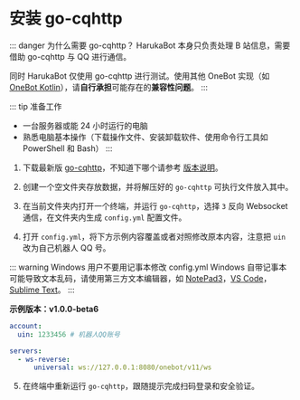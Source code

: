 # 安装 go-cqhttp

::: danger 为什么需要 go-cqhttp？
HarukaBot 本身只负责处理 B 站信息，需要借助 go-cqhttp 与 QQ 进行通信。

同时 HarukaBot 仅使用 go-cqhttp 进行测试。使用其他 OneBot 实现（如 [OneBot Kotlin](https://github.com/yyuueexxiinngg/onebot-kotlin)），请**自行承担**可能存在的**兼容性问题**。
:::

::: tip 准备工作
- 一台服务器或能 24 小时运行的电脑
- 熟悉电脑基本操作（下载操作文件、安装卸载软件、使用命令行工具如 PowerShell 和 Bash）
:::

1. 下载最新版 [go-cqhttp](https://github.com/Mrs4s/go-cqhttp/releases/latest)，不知道下哪个请参考 [版本说明](https://docs.go-cqhttp.org/guide/quick_start.html#%E4%B8%8B%E8%BD%BD)。

2. 创建一个空文件夹存放数据，并将解压好的 `go-cqhttp` 可执行文件放入其中。

3. 在当前文件夹内打开一个终端，并运行 `go-cqhttp`，选择 `3` 反向 Websocket 通信，在文件夹内生成 `config.yml` 配置文件。

4. 打开 `config.yml`，将下方示例内容覆盖或者对照修改原本内容，注意把 `uin` 改为自己机器人 QQ 号。

::: warning Windows 用户不要用记事本修改 config.yml
Windows 自带记事本可能导致文本乱码，请使用第三方文本编辑器，如 [NotePad3](https://www.rizonesoft.com/downloads/notepad3/)，[VS Code](https://code.visualstudio.com/Download)，[Sublime Text](http://www.sublimetext.com/3)。
:::

**示例版本：v1.0.0-beta6**


```yml
account:
  uin: 1233456 # 机器人QQ账号

servers:
  - ws-reverse:
      universal: ws://127.0.0.1:8080/onebot/v11/ws
```

5. 在终端中重新运行 `go-cqhttp`，跟随提示完成扫码登录和安全验证。